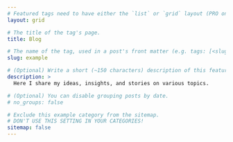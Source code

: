 ```yaml
---
# Featured tags need to have either the `list` or `grid` layout (PRO only).
layout: grid

# The title of the tag's page.
title: Blog

# The name of the tag, used in a post's front matter (e.g. tags: [<slug>]).
slug: example

# (Optional) Write a short (~150 characters) description of this featured tag.
description: >
  Here I share my ideas, insights, and stories on various topics.

# (Optional) You can disable grouping posts by date.
# no_groups: false

# Exclude this example category from the sitemap.
# DON'T USE THIS SETTING IN YOUR CATEGORIES!
sitemap: false
---
```


